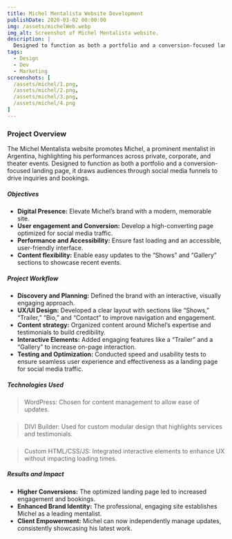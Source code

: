 ```yaml
---
title: Michel Mentalista Website Development
publishDate: 2020-03-02 00:00:00
img: /assets/michelWeb.webp
img_alt: Screenshot of Michel Mentalista website.
description: |
  Designed to function as both a portfolio and a conversion-focused landing page!
tags:
  - Design
  - Dev
  - Marketing
screenshots: [
  /assets/michel/1.png,
  /assets/michel/2.png,
  /assets/michel/3.png,
  /assets/michel/4.png
]
---
```


### Project Overview
The Michel Mentalista website promotes Michel, a prominent mentalist in Argentina, highlighting his performances across private, corporate, and theater events. Designed to function as both a portfolio and a conversion-focused landing page, it draws audiences through social media funnels to drive inquiries and bookings.

##### Objectives
- <b>Digital Presence:</b> Elevate Michel’s brand with a modern, memorable site.
- <b>User engagement and Conversion:</b> Develop a high-converting page optimized for social media traffic.
- <b>Performance and Accessibility:</b> Ensure fast loading and an accessible, user-friendly interface.
- <b>Content flexibility:</b> Enable easy updates to the “Shows” and “Gallery” sections to showcase recent events.
##### Project Workflow
- <b>Discovery and Planning:</b> Defined the brand with an interactive, visually engaging approach.
- <b>UX/UI Design:</b> Developed a clear layout with sections like “Shows,” “Trailer,” “Bio,” and “Contact” to improve navigation and engagement.
- <b>Content strategy:</b> Organized content around Michel’s expertise and testimonials to build credibility.
- <b>Interactive Elements:</b> Added engaging features like a “Trailer” and a “Gallery” to increase on-page interaction.
- <b>Testing and Optimization:</b> Conducted speed and usability tests to ensure seamless user experience and effectiveness as a landing page for social media traffic.
##### Technologies Used
>WordPress: Chosen for content management to allow ease of updates.
###
>DIVI Builder: Used for custom modular design that highlights services and testimonials.
###
>Custom HTML/CSS/JS: Integrated interactive elements to enhance UX without impacting loading times.

##### Results and Impact
- <b>Higher Conversions:</b> The optimized landing page led to increased engagement and bookings.
- <b>Enhanced Brand Identity:</b> The professional, engaging site establishes Michel as a leading mentalist.
- <b>Client Empowerment:</b> Michel can now independently manage updates, consistently showcasing his latest work.
